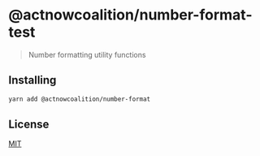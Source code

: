 # @actnowcoalition/number-format-test

> Number formatting utility functions

## Installing

```sh
yarn add @actnowcoalition/number-format
```

## License

[MIT](./LICENSE)
